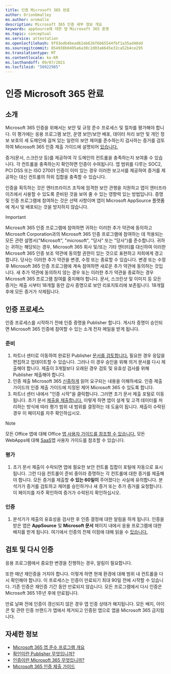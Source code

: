 ```yaml
---
title: 인증 Microsoft 365 완료
author: OrionOmalley
ms.author: oromalle
description: Microsoft 365 인증 세부 정보 개요
keywords: appSource에 대한 앱 Microsoft 365 증명
ms.topic: conceptual
ms.service: attestation
ms.openlocfilehash: 9f93edb4bead62eb626f6b65544fbf1a35ad48dd
ms.sourcegitcommit: 854938b0495a6a30c2d03a6645e32ca52b4ce295
ms.translationtype: MT
ms.contentlocale: ko-KR
ms.lasthandoff: 09/07/2021
ms.locfileid: "58922985"
---
```

# <a name="complete-microsoft-365-certification"></a>인증 Microsoft 365 완료

## <a name="introduction"></a>소개

Microsoft 365 인증을 위해서는 보안 및 규정 준수 프로세스 및 절차를 평가해야 합니다. 이 평가에는 응용 프로그램 보안, 운영 보안/보안 배포, 데이터 처리 보안 및 개인 정보 보호의 세 도메인에 걸쳐 있는 일련의 보안 제어를 준수하는지 검사하는 증거를 검토하여 Microsoft 365 인증 제출 가이드에 설명되어 [있습니다.](https://docs.microsoft.com/microsoft-365-app-certification/docs/certification-submission-guide)

증거(문서, 스크린샷 등)를 제공하여 각 도메인의 컨트롤을 충족하는지 보여줄 수 있습니다. 각 컨트롤을 충족하는지 확인하면 인증이 수여됩니다. 앱 범위를 다루는 SOC2, PCI DSS 또는 ISO 27001 인증이 이미 있는 경우 이러한 보고서를 제공하여 증거를 제공하는 대신 컨트롤의 하위 집합을 충족할 수 있습니다. 

인증을 획득하는 것은 엔터프라이즈 조직에 엄격한 보안 관행을 지원하고 앱이 엔터프라이즈에서 사용할 수 있도록 준비된 것을 보여 줄 수 있는 영향력 있는 방법입니다. 증명 및 인증 프로그램에 참여하는 것은 선택 사항이며 앱이 Microsoft AppSource 플랫폼에 게시 및 배포되는 것을 방지하지 않습니다.

> [!IMPORTANT]
> Microsoft 365 인증 프로그램에 참여하면 귀하는 이러한 추가 약관에 동의하고 Microsoft Corporation과의 Microsoft 365 인증 프로그램에 참여하는 데 적용되는 모든 관련 설명서("Microsoft", "microsoft", "당사" 또는 "당사")를 준수합니다. 귀하는 귀하는 해당되는 경우, Microsoft 365 회사 및/또는 기타 엔터티를 대신하여 이러한 Microsoft 365 인증 보조 약관에 동의할 권한이 있는 것으로 표현하고 저희에게 경고합니다. 당사는 이러한 추가 약관을 변경, 수정 또는 종료할 수 있습니다. 변경 또는 수정 후 Microsoft 365 인증 프로그램에 계속 참여하면 새로운 추가 약관에 동의하는 것입니다. 새 추가 약관에 동의하지 않는 경우 또는 이러한 추가 약관을 종료하는 경우 Microsoft 365 프로그램 참여를 중지해야 합니다.
문서, 스크린샷 및 이미지 등 모든 증거는 제출 시부터 18개월 동안 감사 증명으로 보안 리포지토리에 보존됩니다. 18개월 후에 모든 증거가 삭제됩니다.

## <a name="certification-process"></a>인증 프로세스

인증 프로세스를 시작하기 전에 인증 증명을 Publisher 합니다. 게시자 증명이 승인되면 Microsoft 365 인증에 참여할 수 있는 소개 전자 메일을 받게 됩니다.

### <a name="preparation"></a>준비
1. 파트너 센터로 이동하여 완료된 Publisher [문서를 검토합니다.]( https://docs.microsoft.com/microsoft-365-app-certification/docs/attestation) 필요한 경우 응답을 편집하고 업데이트할 수 있습니다. 그러나 이 경우 승인을 위해 의거 문서를 다시 제출해야 합니다. 제출이 3개월보다 오래된 경우 검토 및 유효성 검사를 위해 Publisher 제출해야 합니다. 
1. 인증 제출 Microsoft 365 [신중하게](https://docs.microsoft.com/microsoft-365-app-certification/docs/certification-submission-guide) 읽어 요구되는 내용을 이해하세요. 인증 제출 가이드의 인증 []( https://docs.microsoft.com/microsoft-365-app-certification/docs/certification-submission-guide#app-certification-criteria) 제출 가이드에 지정된 제어 Microsoft 365 수 있도록 합니다.
1. 파트너 센터 내에서 "인증 시작"을 클릭합니다. 그러면 초기 문서 제출 포털로 이동됩니다. 초기 문서 [제출을 제출합니다.](https://docs.microsoft.com/microsoft-365-app-certification/docs/certification-submission-guide#initial-document-submission) 이렇게 하면 앱이 설계 및 고객 데이터를 처리하는 방식에 따라 평가 범위 내 범위를 결정하는 데 도움이 됩니다. 제출이 수락된 경우 이 페이지를 자주 확인하십시오.

>[!NOTE]
>모든 Office 앱에 대해 Office [앱 사용자 가이드를 참조할 수 있습니다.](https://docs.microsoft.com/microsoft-365-app-certification/docs/userguide) 모든 WebApps에 대해 [SaaS](https://docs.microsoft.com/en-us/microsoft-365-app-certification/docs/saasuserguide)앱 사용자 가이드를 참조할 수 있습니다.

### <a name="assessment"></a>평가
1. 초기 문서 제출이 수락되면 앱에 필요한 보안 컨트롤 집합이 포털에 자동으로 표시됩니다. 그런 다음 컨트롤이 준비 중이라 증명하는 각 컨트롤에 대한 증거를 제출해야 합니다. 모든 증거를 제출할 **수 있는 60일이** 주어졌다는 사실에 유의합니다. 분석가가 증거를 검토하고 제어를 승인하거나 새 증거 또는 추가 증거를 요청합니다. 이 페이지를 자주 확인하여 증거가 수락된지 확인하십시오.
### <a name="certification"></a>인증
1. 분석가가 제출의 유효성을 검사한 후 인증 결정에 대한 알림을 하게 됩니다. 인증을 받은 앱은 **AppSource** 및 **Microsoft 문서** 페이지 내에서 응용 프로그램에 대한 배지를 받게 됩니다. 여기에서 인증의 전체 이점에 대해 읽을 수 [있습니다.](https://docs.microsoft.com/microsoft-365-app-certification/docs/enterprise-app-certification-guide#program-benefits)

## <a name="review-and-re-certification"></a>검토 및 다시 인증
응용 프로그램에서 중요한 변경을 [](https://docs.microsoft.com/microsoft-365-app-certification/docs/certification-submission-guide#significant-changes) 진행하는 경우, 알림이 필요합니다.

또한 매년 재인증을 거치야 합니다. 이렇게 하면 현재 환경에 대해 범위 내 컨트롤을 다시 확인해야 합니다. 이 프로세스는 인증이 만료되기 최대 90일 전에 시작할 수 있습니다. 기존 인증은 재인증 기간 동안 만료되지 않습니다. 모든 프로그램에서 다시 인증은 Microsoft 365 1주년 후에 만료됩니다.

만료 날짜 전에 인증이 갱신되지 않은 경우 앱 인증 상태가 해지됩니다. 모든 배지, 아이콘 및 관련 인증 브랜드가 앱에서 제거되고 인증된 앱으로 앱을 Microsoft 365 금지됩니다.



## <a name="learn-more"></a>자세한 정보

* [Microsoft 365 앱 준수 프로그램 개요](~/overview.md)  
* [확인이란 Publisher 무엇입니까?](https://docs.microsoft.com/azure/active-directory/develop/publisher-verification-overview)
* [인증이란 Microsoft 365 무엇입니까?](~/docs/enterprise-app-certification-guide.md)  
* [Microsoft 365 인증 제출 가이드](~/docs/certification-submission-guide.md)
